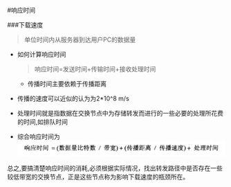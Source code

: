 #响应时间

###下载速度
> 单位时间内从服务器到达用户PC的数据量

- 如何计算响应时间
	> 响应时间=发送时间+传输时间+接收处理时间
	- 传播时间主要依赖于传播距离


- 传播的速度可以近似的认为为2*10^8	m/s
- 处理时间就是指数据在交换节点中为存储转发而进行的一些必要的处理所花费的时间,如排队时间
- 综合响应时间为![响应时间](../images/响应时间.PNG "响应时间公式")

总之,要搞清楚响应时间的消耗,必须根据实际情况，找出转发路径中是否存在一些较低带宽的交换节点，正是这些节点称为影响下载速度的瓶颈所在。